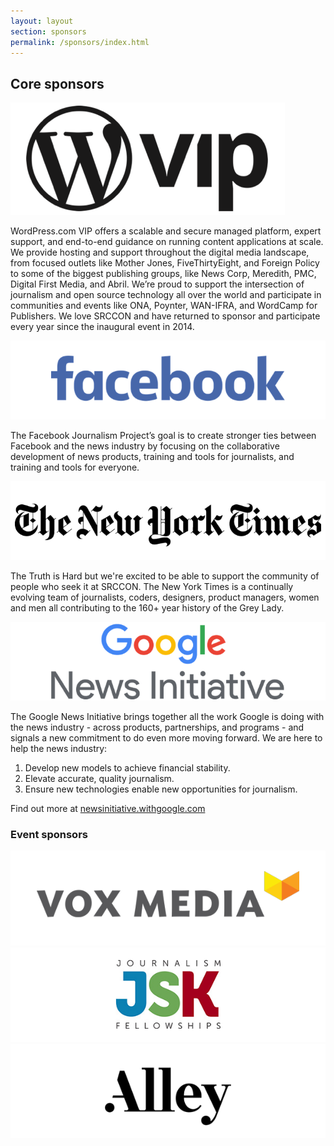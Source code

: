 ```yaml
---
layout: layout
section: sponsors
permalink: /sponsors/index.html
---
```


<div class="sponsor-block">
    <h2>Core sponsors</h2>
</div>

<div class="sponsor-block">
    <a href="https://vip.wordpress.com/" class="narrow-logo"><img src="/media/img/partners/wordpress_vip2.png"></a>
    <p>WordPress.com VIP offers a scalable and secure managed platform, expert support, and end-to-end guidance on running content applications at scale. We provide hosting and support throughout the digital media landscape, from focused outlets like Mother Jones, FiveThirtyEight, and Foreign Policy to some of the biggest publishing groups, like News Corp, Meredith, PMC, Digital First Media, and Abril. We’re proud to support the intersection of journalism and open source technology all over the world and participate in communities and events like ONA, Poynter, WAN-IFRA, and WordCamp for Publishers. We love SRCCON and have returned to sponsor and participate every year since the inaugural event in 2014.</p>
</div>

<div class="sponsor-block">
    <a href="https://www.facebook.com/"><img src="/media/img/partners/facebook.png"></a>
    <p>The Facebook Journalism Project’s goal is to create stronger ties between Facebook and the news industry by focusing on the collaborative development of news products, training and tools for journalists, and training and tools for everyone.</p>
</div>

<div class="sponsor-block">
    <a href="https://www.nytimes.com/"><img src="/media/img/partners/nyt.png"></a>
    <p>The Truth is Hard but we're excited to be able to support the community of people who seek it at SRCCON. The New York Times is a continually evolving team of journalists, coders, designers, product managers, women and men all contributing to the 160+ year history of the Grey Lady.</p>
</div>

<div class="sponsor-block">
    <a href="https://newsinitiative.withgoogle.com/"><img src="/media/img/partners/google_news_initiative.png"></a>
    <p>The Google News Initiative brings together all the work Google is doing with the news industry - across products, partnerships, and programs - and signals a new commitment to do even more moving forward. We are here to help the news industry:</p>
    <ol>
        <li>Develop new models to achieve financial stability.</li>
        <li>Elevate accurate, quality journalism.</li>
        <li>Ensure new technologies enable new opportunities for journalism.</li>
    </ol>
    <p>Find out more at <a href="https://newsinitiative.withgoogle.com">newsinitiative.withgoogle.com</a></p>
</div>

<div class="sponsor-block secondary">
    <h3>Event sponsors</h3>
    <a href="https://www.voxmedia.com/"><img src="/media/img/partners/vox_media_horiz.png"></a>
    <a href="http://jsk.stanford.edu/"><img src="/media/img/partners/jsk.png"></a>
    <a href="https://alley.co/"><img src="/media/img/partners/alley.png"></a>
</div>
